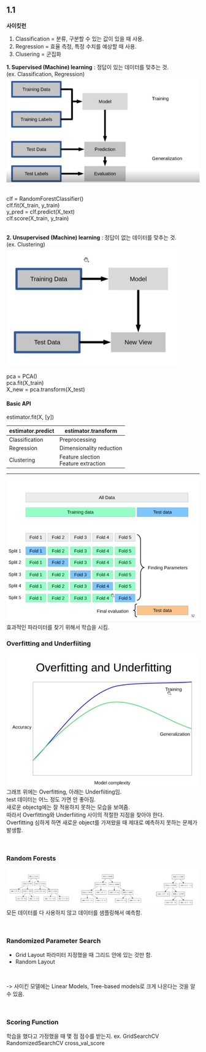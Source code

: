 ## 1.1
**사이킷런**
1. Classification = 분류, 구분할 수 있는 값이 있을 때 사용.
2. Regression = 효율 측정, 특정 수치를 예상할 때 사용.
3. Clusering = 군집화

**1. Supervised (Machine) learning**
: 정답이 있는 데이터를 맞추는 것. <br>
(ex. Classification, Regression) <br>
![Supervised (Machine) learning](Supervised_model.jpg)

<br>
clf = RandomForestClassifier() <br> 
clf.fit(X_train, y_train) <br> 
y_pred = clf.predict(X_text) <br>  
clf.score(X_train, y_train) <br>  

<br>

**2. Unsupervised (Machine) learning** 
: 정답이 없는 데이터를 맞추는 것. <br>
(ex. Clustering) <br>
![Supervised (Machine) learning](unsupervised_learning.jpg)

pca = PCA() <br>
pca.fit(X_train) <br>
X_new = pca.transform(X_test) <br>

 
#### Basic API
estimator.fit(X, [y]) 


|estimator.predict | estimator.transform |
|---|---|
| Classification | Preprocessing |
| Regression | Dimensionality reduction |
| Clustering | Feature slection <br> Feature extraction|

---

![cross valuation](cross.jpg) <br>
효과적인 파라미터를 찾기 위해서 학습을 시킴.


### Overfitting and Underfiiting
![Overfitting and Underfiiting](test.jpg) <br>
그래프 위에는 Overfitting, 아래는 Underfiiting임. <br>
test 데이터는 어느 정도 가면 안 좋아짐. <br>
새로운 objectg에는 잘 적용하지 못하는 모습을 보여줌. <br>
따라서 Overfitting와 Underfiiting 사이의 적절한 지점을 찾아야 한다. <br>
Overfitting 심하게 하면 새로운 object를 가져왔을 때 제대로 예측하지 못하는 문제가 발생함. 

<br>

### Random Forests
![Random forest](random_forest.jpg) <br>
모든 데이터를 다 사용하지 않고 데이터를 샘플링해서 예측함. 

<br>

### Randomized Parameter Search
- Grid Layout
파라미터 지정했을 때 그리드 안에 있는 것만 함. 
- Random Layout
  
<br>

-> 사이킨 모델에는 Linear Models, Tree-based models로 크게 나온다는 것을 알 수 있음. 

<br>

### Scoring Function
학습을 했다고 가정했을 때 몇 점 점수를 받는지.
ex. GridSearchCV <br>
RandomizedSearchCV
cross_val_score
